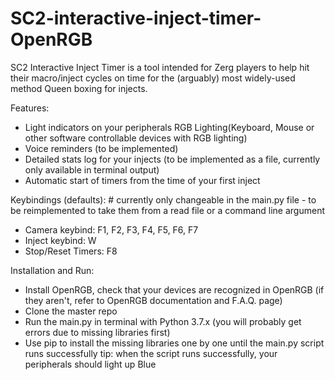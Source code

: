 # SC2-interactive-inject-timer-OpenRGB

SC2 Interactive Inject Timer is a tool intended for Zerg players to help hit their macro/inject cycles on time for the (arguably) most widely-used method Queen boxing for injects.

Features:
- Light indicators on your peripherals RGB Lighting(Keyboard, Mouse or other software controllable devices with RGB lighting)
- Voice reminders (to be implemented)
- Detailed stats log for your injects (to be implemented as a file, currently only available in terminal output)
- Automatic start of timers from the time of your first inject

Keybindings (defaults):  # currently only changeable in the main.py file - to be reimplemented to take them from a read file or a command line argument
- Camera keybind: F1, F2, F3, F4, F5, F6, F7
- Inject keybind: W
- Stop/Reset Timers: F8

Installation and Run:
- Install OpenRGB, check that your devices are recognized in OpenRGB (if they aren't, refer to OpenRGB documentation and F.A.Q. page)
- Clone the master repo
- Run the main.py in terminal with Python 3.7.x (you will probably get errors due to missing libraries first)
- Use pip to install the missing libraries one by one until the main.py script runs successfully
tip: when the script runs successfully, your peripherals should light up Blue
